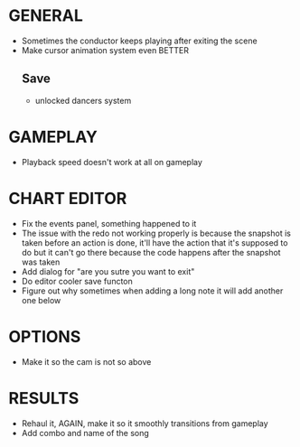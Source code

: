 # GENERAL
- Sometimes the conductor keeps playing after exiting the scene
- Make cursor animation system even BETTER
    ## Save
    - unlocked dancers system

# GAMEPLAY
- Playback speed doesn't work at all on gameplay

# CHART EDITOR
- Fix the events panel, something happened to it
- The issue with the redo not working properly is because the snapshot is taken before an action is done, it'll have the action that it's supposed to do but it can't go there because the code happens after the snapshot was taken
- Add dialog for "are you sutre you want to exit"
- Do editor cooler save functon
- Figure out why sometimes when adding a long note it will add another one below

# OPTIONS
- Make it so the cam is not so above

# RESULTS
- Rehaul it, AGAIN, make it so it smoothly transitions from gameplay
- Add combo and name of the song